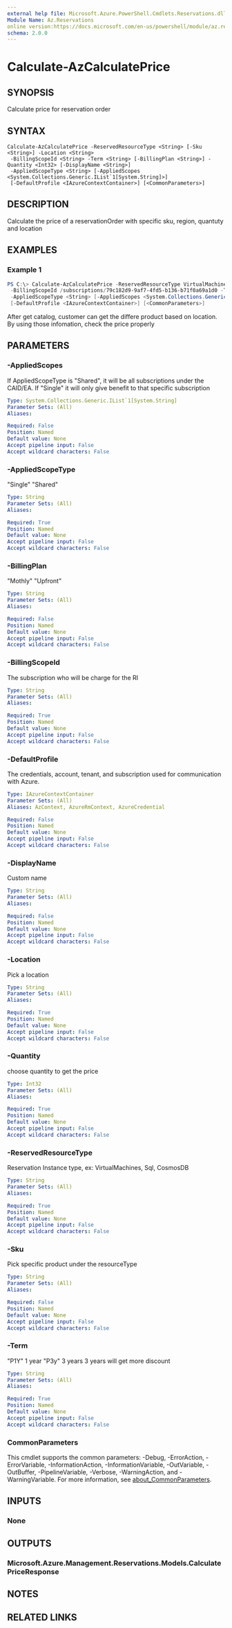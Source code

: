 ```yaml
---
external help file: Microsoft.Azure.PowerShell.Cmdlets.Reservations.dll-Help.xml
Module Name: Az.Reservations
online version:https://docs.microsoft.com/en-us/powershell/module/az.reservations/calculate-azcalculateprice
schema: 2.0.0
---
```


# Calculate-AzCalculatePrice

## SYNOPSIS
Calculate price for reservation order

## SYNTAX

```
Calculate-AzCalculatePrice -ReservedResourceType <String> [-Sku <String>] -Location <String>
 -BillingScopeId <String> -Term <String> [-BillingPlan <String>] -Quantity <Int32> [-DisplayName <String>]
 -AppliedScopeType <String> [-AppliedScopes <System.Collections.Generic.IList`1[System.String]>]
 [-DefaultProfile <IAzureContextContainer>] [<CommonParameters>]
```

## DESCRIPTION
Calculate the price of a reservationOrder with specific sku, region, quantuty and location

## EXAMPLES

### Example 1
```powershell
PS C:\> Calculate-AzCalculatePrice -ReservedResourceType VirtualMachines [-Sku VirtualMachines] -Location centralus
 -BillingScopeId /subscriptions/79c182d9-9af7-4fd5-b136-b71f0a69a1d0 -Term P1Y [-BillingPlan Monthly] -Quantity 2 [-DisplayName demo]
 -AppliedScopeType <String> [-AppliedScopes <System.Collections.Generic.IList`1[System.String]>]
 [-DefaultProfile <IAzureContextContainer>] [<CommonParameters>]
```

After get catalog, customer can get the differe product based on location. By using those infomation, check the price properly

## PARAMETERS

### -AppliedScopes
If AppliedScopeType is "Shared", it will be all subscriptions under the CAID/EA. If "Single" it will only give benefit to that specific subscription

```yaml
Type: System.Collections.Generic.IList`1[System.String]
Parameter Sets: (All)
Aliases:

Required: False
Position: Named
Default value: None
Accept pipeline input: False
Accept wildcard characters: False
```

### -AppliedScopeType
"Single" "Shared"

```yaml
Type: String
Parameter Sets: (All)
Aliases:

Required: True
Position: Named
Default value: None
Accept pipeline input: False
Accept wildcard characters: False
```

### -BillingPlan
"Mothly" "Upfront"

```yaml
Type: String
Parameter Sets: (All)
Aliases:

Required: False
Position: Named
Default value: None
Accept pipeline input: False
Accept wildcard characters: False
```

### -BillingScopeId
The subscription who will be charge for the RI

```yaml
Type: String
Parameter Sets: (All)
Aliases:

Required: True
Position: Named
Default value: None
Accept pipeline input: False
Accept wildcard characters: False
```

### -DefaultProfile
The credentials, account, tenant, and subscription used for communication with Azure.

```yaml
Type: IAzureContextContainer
Parameter Sets: (All)
Aliases: AzContext, AzureRmContext, AzureCredential

Required: False
Position: Named
Default value: None
Accept pipeline input: False
Accept wildcard characters: False
```

### -DisplayName
Custom name

```yaml
Type: String
Parameter Sets: (All)
Aliases:

Required: False
Position: Named
Default value: None
Accept pipeline input: False
Accept wildcard characters: False
```

### -Location
Pick a location

```yaml
Type: String
Parameter Sets: (All)
Aliases:

Required: True
Position: Named
Default value: None
Accept pipeline input: False
Accept wildcard characters: False
```

### -Quantity
choose quantity to get the price

```yaml
Type: Int32
Parameter Sets: (All)
Aliases:

Required: True
Position: Named
Default value: None
Accept pipeline input: False
Accept wildcard characters: False
```

### -ReservedResourceType
Reservation Instance type, ex: VirtualMachines, Sql, CosmosDB

```yaml
Type: String
Parameter Sets: (All)
Aliases:

Required: True
Position: Named
Default value: None
Accept pipeline input: False
Accept wildcard characters: False
```

### -Sku
Pick specific product under the resourceType

```yaml
Type: String
Parameter Sets: (All)
Aliases:

Required: False
Position: Named
Default value: None
Accept pipeline input: False
Accept wildcard characters: False
```

### -Term
"P1Y"  1 year
"P3y"  3 years
3 years will get more discount 

```yaml
Type: String
Parameter Sets: (All)
Aliases:

Required: True
Position: Named
Default value: None
Accept pipeline input: False
Accept wildcard characters: False
```

### CommonParameters
This cmdlet supports the common parameters: -Debug, -ErrorAction, -ErrorVariable, -InformationAction, -InformationVariable, -OutVariable, -OutBuffer, -PipelineVariable, -Verbose, -WarningAction, and -WarningVariable. For more information, see [about_CommonParameters](http://go.microsoft.com/fwlink/?LinkID=113216).

## INPUTS

### None

## OUTPUTS

### Microsoft.Azure.Management.Reservations.Models.CalculatePriceResponse

## NOTES

## RELATED LINKS
